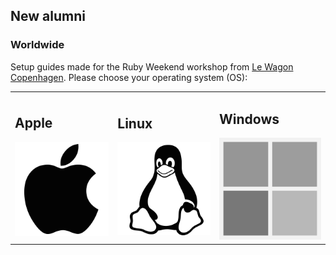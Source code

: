 ## New alumni

### Worldwide

Setup guides made for the Ruby Weekend workshop from [Le Wagon Copenhagen](https://www.lewagon.com/copenhagen). Please choose your operating system (OS):

<table>
  <tr>
    <td>
      <h2>Apple</h2>
      <a href="SetupMacOS.md">
        <img src="images/apple.png" alt="OSX" />
      </a>
    </td>
    <td>
      <h2>Linux</h2>
      <a href="SetupLinux.md">
        <img src="images/linux.png" alt="Ubuntu" />
      </a>
    </td>
    <td>
      <h2>Windows</h2>
      <a href="SetupWindows.md">
        <img src="images/windows.png" alt="Windows">
      </a>
    </td>
  </tr>
</table>
